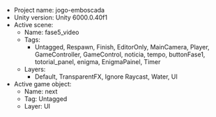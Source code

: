 <!-- UNITY CODE ASSIST INSTRUCTIONS START -->
- Project name: jogo-emboscada
- Unity version: Unity 6000.0.40f1
- Active scene:
  - Name: fase5_video
  - Tags:
    - Untagged, Respawn, Finish, EditorOnly, MainCamera, Player, GameController, GameControl, noticia, tempo, buttonFase1, totorial_panel, enigma, EnigmaPainel, Timer
  - Layers:
    - Default, TransparentFX, Ignore Raycast, Water, UI
- Active game object:
  - Name: next
  - Tag: Untagged
  - Layer: UI
<!-- UNITY CODE ASSIST INSTRUCTIONS END -->